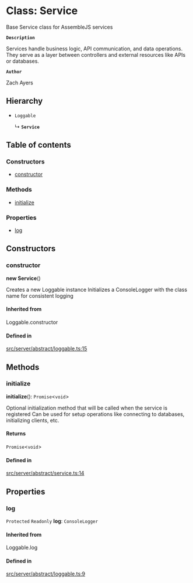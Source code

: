 # Class: Service

Base Service class for AssembleJS services

**`Description`**

Services handle business logic, API communication, and data operations.
They serve as a layer between controllers and external resources like APIs or databases.

**`Author`**

Zach Ayers

## Hierarchy

- `Loggable`

  ↳ **`Service`**

## Table of contents

### Constructors

- [constructor](Service.md#constructor)

### Methods

- [initialize](Service.md#initialize)

### Properties

- [log](Service.md#log)

## Constructors

### constructor

**new Service**()

Creates a new Loggable instance
Initializes a ConsoleLogger with the class name for consistent logging

#### Inherited from

Loggable.constructor

#### Defined in

[src/server/abstract/loggable.ts:15](https://github.com/zjayers/AssembleJS/blob/3539104/src/server/abstract/loggable.ts#L15)

## Methods

### initialize

**initialize**(): `Promise`<`void`\>

Optional initialization method that will be called when the service is registered
Can be used for setup operations like connecting to databases, initializing clients, etc.

#### Returns

`Promise`<`void`\>

#### Defined in

[src/server/abstract/service.ts:14](https://github.com/zjayers/AssembleJS/blob/3539104/src/server/abstract/service.ts#L14)

## Properties

### log

 `Protected` `Readonly` **log**: `ConsoleLogger`

#### Inherited from

Loggable.log

#### Defined in

[src/server/abstract/loggable.ts:9](https://github.com/zjayers/AssembleJS/blob/3539104/src/server/abstract/loggable.ts#L9)
